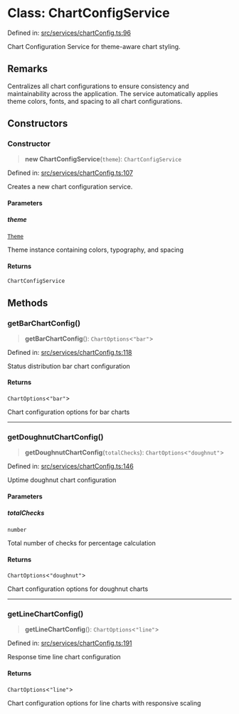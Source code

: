 # Class: ChartConfigService

Defined in: [src/services/chartConfig.ts:96](https://github.com/Nick2bad4u/Uptime-Watcher/blob/main/src/services/chartConfig.ts#L96)

Chart Configuration Service for theme-aware chart styling.

## Remarks

Centralizes all chart configurations to ensure consistency and
maintainability across the application. The service automatically applies
theme colors, fonts, and spacing to all chart configurations.

## Constructors

### Constructor

> **new ChartConfigService**(`theme`): `ChartConfigService`

Defined in: [src/services/chartConfig.ts:107](https://github.com/Nick2bad4u/Uptime-Watcher/blob/main/src/services/chartConfig.ts#L107)

Creates a new chart configuration service.

#### Parameters

##### theme

[`Theme`](../../../theme/types/interfaces/Theme.md)

Theme instance containing colors, typography, and spacing

#### Returns

`ChartConfigService`

## Methods

### getBarChartConfig()

> **getBarChartConfig**(): `ChartOptions`\<`"bar"`\>

Defined in: [src/services/chartConfig.ts:118](https://github.com/Nick2bad4u/Uptime-Watcher/blob/main/src/services/chartConfig.ts#L118)

Status distribution bar chart configuration

#### Returns

`ChartOptions`\<`"bar"`\>

Chart configuration options for bar charts

***

### getDoughnutChartConfig()

> **getDoughnutChartConfig**(`totalChecks`): `ChartOptions`\<`"doughnut"`\>

Defined in: [src/services/chartConfig.ts:146](https://github.com/Nick2bad4u/Uptime-Watcher/blob/main/src/services/chartConfig.ts#L146)

Uptime doughnut chart configuration

#### Parameters

##### totalChecks

`number`

Total number of checks for percentage calculation

#### Returns

`ChartOptions`\<`"doughnut"`\>

Chart configuration options for doughnut charts

***

### getLineChartConfig()

> **getLineChartConfig**(): `ChartOptions`\<`"line"`\>

Defined in: [src/services/chartConfig.ts:191](https://github.com/Nick2bad4u/Uptime-Watcher/blob/main/src/services/chartConfig.ts#L191)

Response time line chart configuration

#### Returns

`ChartOptions`\<`"line"`\>

Chart configuration options for line charts with responsive
  scaling
